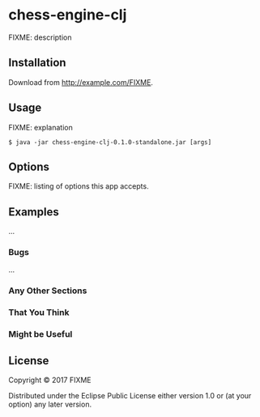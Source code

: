 # chess-engine-clj

FIXME: description

## Installation

Download from http://example.com/FIXME.

## Usage

FIXME: explanation

    $ java -jar chess-engine-clj-0.1.0-standalone.jar [args]

## Options

FIXME: listing of options this app accepts.

## Examples

...

### Bugs

...

### Any Other Sections
### That You Think
### Might be Useful

## License

Copyright © 2017 FIXME

Distributed under the Eclipse Public License either version 1.0 or (at
your option) any later version.
